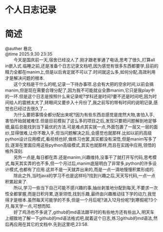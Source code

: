 # 个人日志记录
# 简述
@auther 巷北  
@time 2025.9.30 23:35  
&emsp;&emsp;今天是国庆前一天,宿舍已经没人了.刚才跟老爹通了电话,思考了很久,打算all in嵌入式.临睡之前,还是准备个日志记录文档吧,因为感觉有很多东西都要学,目前的精力全都在manim上,但是以后肯定就不可以了.时间就这么多,如何分配,高效利用才是解决问题的根本.  
&emsp;&emsp;这个文档是干什么的呢,记录一下待办事项.总会有大把的空余时间,以前会搞manim,但是现在需要合理分配了,因为我不可能就业全靠manim,它只是我play中的一环.但是这个日志是按照什么来记录呢?学科还是时间?要不还是时间吧,因为时间给人的震撼太大了,转眼间又要步入十月份了,我之前写的带有时间的说明记录,感觉也已经过去很久了...  
&emsp;&emsp;为什么要把事情全都分配出来呢?因为有些东西总感觉是庞然大物,害怕入手,害怕开始就被难住.但是目前模拟了这么多的项目之后,发现只要把问题解剖地足够细,最后总能找到当下最优的方法.可是难点其实就一点,外面包裹了一层又一层的面纱,显得很难,让你不敢入手,但当问题解决之后,会感觉也就那样.比如以前的高级python设计应用模式,看视频也好,做练习也罢,其实都没有深悟,但是manim写多了后,逐渐在里面应用这些python高级模式,其实也就那样,而且在实践中应用,领悟的格外深刻.  
&emsp;&emsp;另外一点是,每日都在弄.还是manim,兴趣维持,没事干了就打开写代码,思考模式,每天其实弄的也不多,但一个月过后,manim底层明白了非常多,python的许多设计模式,也都有了应用.这并不是一天就弄出来的,而是一点一滴地慢慢积累形成的.  
&emsp;&emsp;除此之外,当时java的学习不也是这样吗?找到兴趣之后,天天写代码,一点一点积累起来了.  
&emsp;&emsp;所以,学习一些当下自己可能不感兴趣的事,抽丝剥茧地分配到每天,不要求一次性全都掌握,而是日积月累,逐渐领悟,找到乐趣,最终由兴趣推动往下学的动力,我觉得才是根本.虽然每天可能学的不多,但是一个月后呢?进入12月份呢?到寒假呢?3个月,每天学一点,可想而知.  
&emsp;&emsp;好了鸡汤也不多说了,github的md语法跟平时的有些地方还有些出入,明天车上细致地了解一下github的md语法格式吧,就着这个日志,练习github的md语法,然后再应用在其它的文档中.先到这里吧,23:58.  
